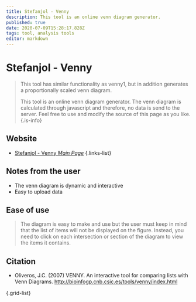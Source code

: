 ```yaml
---
title: Stefanjol - Venny
description: This tool is an online venn diagram generator.
published: true
date: 2020-07-09T15:28:17.828Z
tags: tool, analysis tools
editor: markdown
---
```


# Stefanjol - Venny

> This tool has similar functionality as venny1, but in addition generates a proportionally scaled venn diagram.
>
> This tool is an online venn diagram generator. The venn diagram is calculated through javascript and therefore, no data is send to the server. Feel free to use and modify the source of this page as you like.
{.is-info}

 

## Website 

- [Stefanjol - Venny *Main Page*](https://www.stefanjol.nl/venny)
 {.links-list}
 
 ## Notes from the user
 - The venn diagram is dynamic and interactive
 - Easy to upload data
 
 
 ## Ease of use
> The diagram is easy to make and use but the user must keep in mind that the list of items will not be displayed on the figure. Instead, you need to click on each intersection or section of the diagram to view the items it contains. 

 ## Citation 
- Oliveros, J.C. (2007) VENNY. An interactive tool for comparing lists with Venn Diagrams. http://bioinfogp.cnb.csic.es/tools/venny/index.html

{.grid-list}